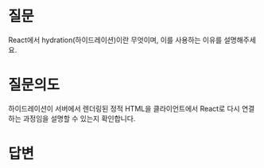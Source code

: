 # 질문
React에서 hydration(하이드레이션)이란 무엇이며, 이를 사용하는 이유를 설명해주세요.

# 질문의도
하이드레이션이 서버에서 렌더링된 정적 HTML을 클라이언트에서 React로 다시 연결하는 과정임을 설명할 수 있는지 확인합니다.

# 답변